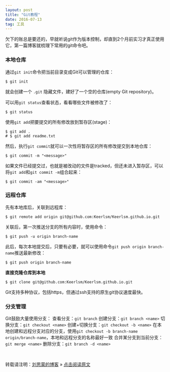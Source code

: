 ```yaml
---
layout: post
title: "Git教程"
date: 2016-07-13   
tag: 工具 
---
```


欠下的账总是要还的，早就听说git作为版本控制，却直到2个月前实习才真正使用它，第一篇博客就梳理下常用的git命令吧。
     
### 本地仓库

通过`git init`命令把当前目录变成Git可以管理的仓库：    

```
$ git init  
```      

就会创建一个 `.git` 隐藏文件，建好了一个空的仓库(empty Git repository)。

可以用`git status`查看状态，看看哪些文件被修改了：

```
$ git status
```

使用`git add`把要提交的所有修改放到暂存区(stage)：

```
$ git add .
# $ git add readme.txt
```

然后，执行`git commit`就可以一次性将暂存区的所有修改提交到本地仓库：

```
$ git commit -m "<message>"
```

如果文件已经提交过，也就是被改动的文件是tracked，但还未进入暂存区，可以将`git add`和`git commit -m`组合起来：
```
$ git commit -am "<message>"
```

### 远程仓库

先有本地库后，关联到远程库：

```
$ git remote add origin git@github.com:Keerlsm/Keerlsm.github.io.git
```

关联后，第一次推送分支的所有内容时，使用命令：

```
$ git push -u origin branch-name
```

此后，每次本地提交后，只要有必要，就可以使用命令`git push origin branch-name`推送最新修改：

```
$ git push origin branch-name
```

**直接克隆仓库到本地**      

```
$ git clone git@github.com:Keerlsm/Keerlsm.github.io.git
```

Git支持多种协议，包括https，但通过ssh支持的原生git协议速度最快。    


### 分支管理

Git鼓励大量使用分支：
查看分支：`git branch`
创建分支：`git branch <name>`
切换分支：`git checkout <name>`
创建+切换分支：`git checkout -b <name>`
在本地创建和远程分支对应的分支，使用`git checkout -b branch-name origin/branch-name`，本地和远程分支的名称最好一致
合并某分支到当前分支：`git merge <name>`
删除分支：`git branch -d <name>`   



<br>

转载请注明：[刘思蒙的博客](keerlsm.github.io) » [点击阅读原文](http://keerlsm.github.io/2018/05/GitTutorial/)     

